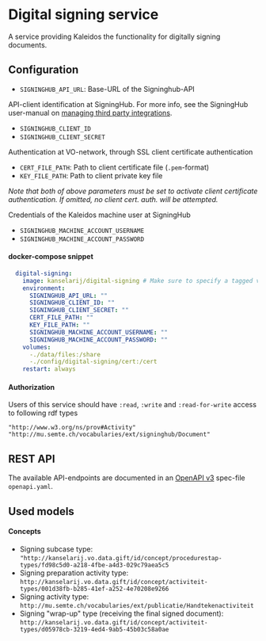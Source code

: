 # Digital signing service

A service providing Kaleidos the functionality for digitally signing documents. 

## Configuration

- `SIGNINGHUB_API_URL`: Base-URL of the Signinghub-API

API-client identification at SigningHub. For more info, see the SigningHub user-manual on [managing third party integrations](https://manuals.ascertia.com/SigningHubv7/default.aspx#pageid=1111).
- `SIGNINGHUB_CLIENT_ID`
- `SIGNINGHUB_CLIENT_SECRET`

Authentication at VO-network, through SSL client certificate authentication
- `CERT_FILE_PATH`: Path to client certificate file (`.pem`-format)
- `KEY_FILE_PATH`: Path to client private key file

_Note that both of above parameters must be set to activate client certificate authentication. If omitted, no client cert. auth. will be attempted._

Credentials of the Kaleidos machine user at SigningHub
- `SIGNINGHUB_MACHINE_ACCOUNT_USERNAME`
- `SIGNINGHUB_MACHINE_ACCOUNT_PASSWORD`


#### docker-compose snippet

```yml
  digital-signing:
    image: kanselarij/digital-signing # Make sure to specify a tagged version here
    environment:
      SIGNINGHUB_API_URL: ""
      SIGNINGHUB_CLIENT_ID: ""
      SIGNINGHUB_CLIENT_SECRET: ""
      CERT_FILE_PATH: ""
      KEY_FILE_PATH: ""
      SIGNINGHUB_MACHINE_ACCOUNT_USERNAME: ""
      SIGNINGHUB_MACHINE_ACCOUNT_PASSWORD: ""
    volumes:
      -./data/files:/share
      -./config/digital-signing/cert:/cert
    restart: always
```

#### Authorization

Users of this service should have `:read`, `:write` and `:read-for-write` access to following rdf types
```
"http://www.w3.org/ns/prov#Activity"
"http://mu.semte.ch/vocabularies/ext/signinghub/Document"
```

## REST API

The available API-endpoints are documented in an [OpenAPI v3](http://spec.openapis.org/oas/v3.0.3) spec-file `openapi.yaml`.

## Used models

#### Concepts

- Signing subcase type: `"http://kanselarij.vo.data.gift/id/concept/procedurestap-types/fd98c5d0-a218-4fbe-a4d3-029c79aea5c5`
- Signing preparation activity type: `http://kanselarij.vo.data.gift/id/concept/activiteit-types/001d38fb-b285-41ef-a252-4e70208e9266`
- Signing activity type: `http://mu.semte.ch/vocabularies/ext/publicatie/Handtekenactiviteit`
- Signing "wrap-up" type (receiving the final signed document): `http://kanselarij.vo.data.gift/id/concept/activiteit-types/d05978cb-3219-4ed4-9ab5-45b03c58a0ae`
